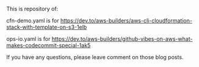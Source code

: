 This is repository of:

cfn-demo.yaml is for https://dev.to/aws-builders/aws-cli-cloudformation-stack-with-template-on-s3-1elb

ops-io.yaml is for https://dev.to/aws-builders/github-vibes-on-aws-what-makes-codecommit-special-1ak5

If you have any questions, please leave comment on those blog posts.
